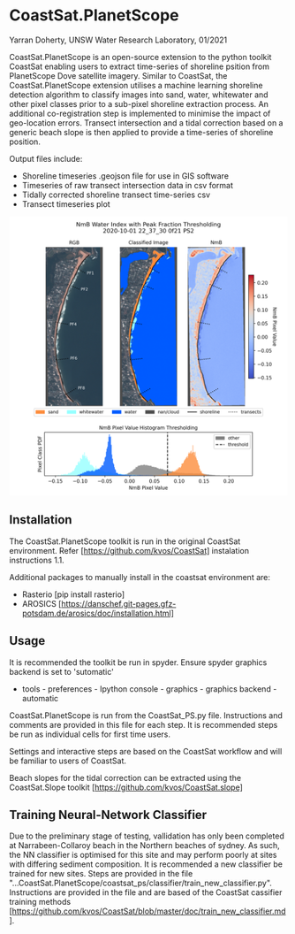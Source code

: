 # CoastSat.PlanetScope

Yarran Doherty, UNSW Water Research Laboratory, 01/2021

CoastSat.PlanetScope is an open-source extension to the python toolkit CoastSat enabling users to extract time-series of shoreline psition from PlanetScope Dove satellite imagery. Similar to CoastSat, the CoastSat.PlanetScope extension utilises a machine learning shoreline detection algorithm to classify images into sand, water, whitewater and other pixel classes prior to a sub-pixel shoreline extraction process. An additional co-registration step is implemented to minimise the impact of geo-location errors. Transect intersection and a tidal correction  based on a generic beach slope is then applied to provide a time-series of shoreline position. 

Output files include:
- Shoreline timeseries .geojson file for use in GIS software
- Timeseries of raw transect intersection data in csv format
- Tidally corrected shoreline transect time-series csv
- Transect timeseries plot

![](readme_files/extraction.png)



## **Installation**

The CoastSat.PlanetScope toolkit is run in the original CoastSat environment. Refer [https://github.com/kvos/CoastSat] instalation instructions 1.1.  

Additional packages to manually install in the coastsat environment are:
- Rasterio [pip install rasterio]
- AROSICS [https://danschef.git-pages.gfz-potsdam.de/arosics/doc/installation.html]

## **Usage**

It is recommended the toolkit be run in spyder. Ensure spyder graphics backend is set to 'sutomatic'
- tools - preferences - Ipython console - graphics - graphics backend - automatic

CoastSat.PlanetScope is run from the CoastSat_PS.py file. Instructions and comments are provided in this file for each step. It is recommended steps be run as individual cells for first time users. 

Settings and interactive steps are based on the CoastSat workflow and will be familiar to users of CoastSat. 

Beach slopes for the tidal correction can be extracted using the CoastSat.Slope toolkit [https://github.com/kvos/CoastSat.slope]

## **Training Neural-Network Classifier**

Due to the preliminary stage of testing, vallidation has only been completed at Narrabeen-Collaroy beach in the Northern beaches of sydney. As such, the NN classifier is optimised for this site and may perform poorly at sites with differing sediment composition. It is recommended a new classifier be trained for new sites. Steps are provided in the file "...CoastSat.PlanetScope/coastsat_ps/classifier/train_new_classifier.py". Instructions are provided in the file and are based of the CoastSat cassifier training methods [https://github.com/kvos/CoastSat/blob/master/doc/train_new_classifier.md]. 

